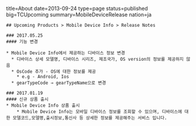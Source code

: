 title=About
date=2013-09-24
type=page
status=published
big=TCUpcoming
summary=MobileDeviceRelease
nation=ja
~~~~~~
## Upcoming Products > Mobile Device Info > Release Notes

### 2017.05.25
#### 기능 변경

* Mobile Device Info에서 제공하는 디바이스 정보 변경
  * 디바이스 상세 모델명, 디바이스 시리즈, 제조국가, OS version의 정보를 제공하지 않음
  * OsCode 추가 - OS에 대한 정보를 제공
    * e.g - Android, Ios
  * gearTypeCode → gearTypeName으로 변경

### 2017.01.19
#### 신규 상품 출시
* Mobile Device Info 상품 출시
    * Mobile Device Info는 모바일 디바이스 정보를 조회할 수 있으며, 디바이스에 대한 모델코드,모델명,출시정보,통신사 등 상세한 정보를 제공해주는 서비스 입니다.
